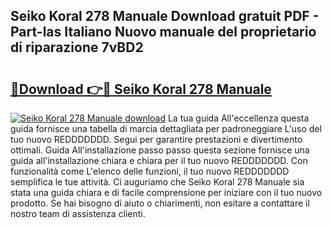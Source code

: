 ## Seiko Koral 278 Manuale Download gratuit PDF - Part-las Italiano Nuovo manuale del proprietario di riparazione 7vBD2

# <h2><a href="http://dfa5twr.blite.top/?on=Seiko+Koral+278+Manuale">🔗Download 👉🔴 Seiko Koral 278 Manuale</a></h2>

[![Seiko Koral 278 Manuale download](https://i.imgur.com/lujVjoI.png)](http://dfa5twr.blite.top/?on=Seiko+Koral+278+Manuale)
La tua guida All'eccellenza questa guida fornisce una tabella di marcia dettagliata per padroneggiare L'uso del tuo nuovo REDDDDDDD. Segui per garantire prestazioni e divertimento ottimali. Guida All'installazione passo passo questa sezione fornisce una guida all'installazione chiara e chiara per il tuo nuovo REDDDDDDD. Con funzionalità come L'elenco delle funzioni, il tuo nuovo REDDDDDDD semplifica le tue attività. Ci auguriamo che Seiko Koral 278 Manuale sia stata una guida chiara e di facile comprensione per iniziare con il tuo nuovo prodotto. Se hai bisogno di aiuto o chiarimenti, non esitare a contattare il nostro team di assistenza clienti.
